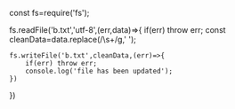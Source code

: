const fs=require('fs');

fs.readFile('b.txt','utf-8',(err,data)=>{
if(err) throw err;
const cleanData=data.replace(/\s+/g,' ');

    fs.writeFile('b.txt',cleanData,(err)=>{
        if(err) throw err;
        console.log('file has been updated');
    })

})

